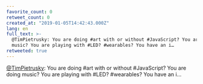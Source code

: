 ```yaml
---
favorite_count: 0
retweet_count: 0
created_at: "2019-01-05T14:42:43.000Z"
lang: en
full_text: >-
  @TimPietrusky: You are doing #art with or without #JavaScript? You are doing
  music? You are playing with #LED? #wearables? You have an i…
retweeted: true
---
```


[@TimPietrusky](https://twitter.com/TimPietrusky): You are doing #art with or
without #JavaScript? You are doing music? You are playing with #LED? #wearables?
You have an i…
